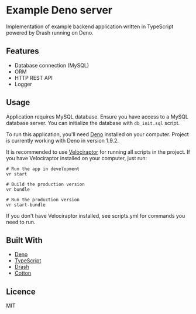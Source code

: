 # Example Deno server

Implementation of example backend application written in TypeScript powered by Drash running on Deno.

## Features

 - Database connection (MySQL)
 - ORM
 - HTTP REST API
 - Logger

## Usage

Application requires MySQL database. Ensure you have access to a MySQL database server. You can initialize the database with `db_init.sql` script.

To run this application, you'll need [Deno](https://deno.land/#installation) installed on your computer. Project is currently working with Deno in version 1.9.2.

It is recommended to use [Velociraptor](https://deno.land/x/velociraptor@1.0.0-beta.18#install) for running all scripts in the project. If you have Velociraptor installed on your computer, just run:

```
# Run the app in development
vr start

# Build the production version
vr bundle

# Run the production version
vr start-bundle
```
If you don't have Velociraptor installed, see scripts.yml for commands you need to run.

## Built With

 - [Deno](https://deno.land/)
 - [TypeScript](https://www.typescriptlang.org/)
 - [Drash](https://drash.land/drash/v1.x/#/)
 - [Cotton](https://rahmanfadhil.github.io/cotton/)

## Licence

MIT